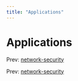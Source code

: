 ```yaml
---
title: "Applications"
---
```


# Applications

Prev: [network-security](network-security.md)

Prev: [network-security](network-security.md)
